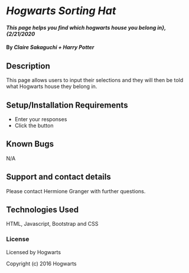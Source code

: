 # _Hogwarts Sorting Hat_

#### _This page helps you find which hogwarts house you belong in}, {2/21/2020_

#### By _**Claire Sakaguchi + Harry Potter**_

## Description

This page allows users to input their selections and they will then be told what Hogwarts house they belong in. 

## Setup/Installation Requirements

* Enter your responses
* Click the button

## Known Bugs

N/A

## Support and contact details

Please contact Hermione Granger with further questions. 

## Technologies Used

HTML, Javascript, Bootstrap and CSS

### License

Licensed by Hogwarts

Copyright (c) 2016 Hogwarts 
